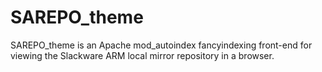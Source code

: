 # SAREPO_theme
SAREPO_theme is an Apache mod_autoindex fancyindexing front-end for viewing the Slackware ARM local mirror repository in a browser.
